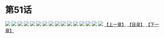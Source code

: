 # 第51话
![](https://s2.baozimh.com/scomic/yuekanshaonuyeqijun-chunquan/0/55-05s7/1.jpg)
![](https://s2.baozimh.com/scomic/yuekanshaonuyeqijun-chunquan/0/55-05s7/2.jpg)
![](https://s2.baozimh.com/scomic/yuekanshaonuyeqijun-chunquan/0/55-05s7/3.jpg)
![](https://s2.baozimh.com/scomic/yuekanshaonuyeqijun-chunquan/0/55-05s7/4.jpg)
![](https://s2.baozimh.com/scomic/yuekanshaonuyeqijun-chunquan/0/55-05s7/5.jpg)
![](https://s2.baozimh.com/scomic/yuekanshaonuyeqijun-chunquan/0/55-05s7/6.jpg)
![](https://s2.baozimh.com/scomic/yuekanshaonuyeqijun-chunquan/0/55-05s7/7.jpg)
![](https://s2.baozimh.com/scomic/yuekanshaonuyeqijun-chunquan/0/55-05s7/8.jpg)
![](https://s2.baozimh.com/scomic/yuekanshaonuyeqijun-chunquan/0/55-05s7/9.jpg)
![](https://s2.baozimh.com/scomic/yuekanshaonuyeqijun-chunquan/0/55-05s7/10.jpg)
![](https://s2.baozimh.com/scomic/yuekanshaonuyeqijun-chunquan/0/55-05s7/11.jpg)
![](https://s2.baozimh.com/scomic/yuekanshaonuyeqijun-chunquan/0/55-05s7/12.jpg)
![](https://s2.baozimh.com/scomic/yuekanshaonuyeqijun-chunquan/0/55-05s7/13.jpg)
![](https://s2.baozimh.com/scomic/yuekanshaonuyeqijun-chunquan/0/55-05s7/14.jpg)
![](https://s2.baozimh.com/scomic/yuekanshaonuyeqijun-chunquan/0/55-05s7/15.jpg)
![](https://s2.baozimh.com/scomic/yuekanshaonuyeqijun-chunquan/0/55-05s7/16.jpg)
[【上一章】](./55.md)
[【目录】](./README.md)
[【下一章】](./57.md)
